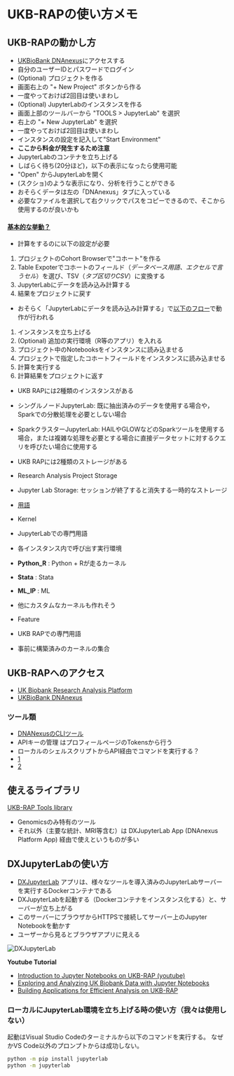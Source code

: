 # UKB-RAPの使い方メモ


## UKB-RAPの動かし方

- [UKBioBank DNAnexus](https://ukbiobank.dnanexus.com/)にアクセスする
 - 自分のユーザーIDとパスワードでログイン
- (Optional) プロジェクトを作る
 - 画面右上の "+ New Project" ボタンから作る
 - 一度やっておけば2回目は使いまわし
- (Optional) JupyterLabのインスタンスを作る
 - 画面上部のツールバーから "TOOLS > JupyterLab" を選択
 - 右上の "+ New JupyterLab" を選択
 - 一度やっておけば2回目は使いまわし
- インスタンスの設定を記入して"Start Environment"
 - **ここから料金が発生するため注意**
- JupyterLabのコンテナを立ち上げる
 - しばらく待ち(20分ほど)，以下の表示になったら使用可能
 - "Open" からJupyterLabを開く
 - (スクショ)のような表示になり、分析を行うことができる
- おそらくデータは左の「DNAnexus」タブに入っている
 - 必要なファイルを選択して右クリックでパスをコピーできるので、そこから使用するのが良いかも


#### [基本的な挙動？](https://www.youtube.com/watch?v=YIPdhf3qbQA&t=11m45s)

- 計算をするのに以下の設定が必要
 1. プロジェクトのCohort Browserで"コホート"を作る
 2. Table Expoterでコホートのフィールド（*データベース用語、エクセルで言うセル*）を選び、TSV（*タブ区切りCSV*）に変換する
 3. JupyterLabにデータを読み込み計算する
 4. 結果をプロジェクトに戻す
- おそらく「JupyterLabにデータを読み込み計算する」で[以下のフロー]((https://www.youtube.com/watch?v=YIPdhf3qbQA&t=11m45s))で動作が行われる
 1. インスタンスを立ち上げる
 2. (Optional) 追加の実行環境（R等のアプリ）を入れる
 3. プロジェクト中のNotebooksをインスタンスに読み込ませる
 4. プロジェクトで指定したコホートフィールドをインスタンスに読み込ませる
 5. 計算を実行する
 6. 計算結果をプロジェクトに返す
 
 

- UKB RAPには2種類のインスタンスがある
 - シングルノードJupyterLab: 既に抽出済みのデータを使用する場合や，Sparkでの分散処理を必要としない場合　
 - SparkクラスターJupyterLab: HAILやGLOWなどのSparkツールを使用する場合，または複雑な処理を必要とする場合に直接データセットに対するクエリを呼びたい場合に使用する
- UKB RAPには2種類のストレージがある
 - Research Analysis Project Storage
 - Jupyter Lab Storage: セッションが終了すると消失する一時的なストレージ

- [用語](https://www.youtube.com/watch?v=YIPdhf3qbQA&t=8m33s)
 - Kernel
  - JupyterLabでの専門用語
  - 各インスタンス内で呼び出す実行環境
   - **Python_R** : Python + Rが走るカーネル
   - **Stata** : Stata
   - **ML_IP** : ML
   - 他にカスタムなカーネルも作れそう
 - Feature
  - UKB RAPでの専門用語
  - 事前に構築済みのカーネルの集合

## UKB-RAPへのアクセス

- [UK Biobank Research Analysis Platform](https://www.ukbiobank.ac.uk/enable-your-research/research-analysis-platform)
- [UKBioBank DNAnexus](https://ukbiobank.dnanexus.com/)

### ツール類
- [DNANexusのCLIツール](https://documentation.dnanexus.com/downloads)
 - APIキーの管理 はプロフィールページのTokensから行う
- ローカルのシェルスクリプトからAPI経由でコマンドを実行する？
 - [1](https://dnanexus.gitbook.io/uk-biobank-rap/getting-started/training-videos/general#how-to-create-an-app-workflow-and-bring-your-own-tools)
 - [2](https://dnanexus.gitbook.io/uk-biobank-rap/working-on-the-research-analysis-platform/running-analysis-jobs/command-line-interface)

## 使えるライブラリ

[UKB-RAP Tools library](https://dnanexus.gitbook.io/uk-biobank-rap/working-on-the-research-analysis-platform/running-analysis-jobs/tools-library)

- Genomicsのみ特有のツール
- それ以外（主要な統計、MRI等含む）は DXJupyterLab App (DNAnexus Platform App) 経由で使えというものが多い


## DXJupyterLabの使い方

- [DXJupyterLab](https://ukbiobank.dnanexus.com/panx/tool/app/dxjupyterlab) アプリは、様々なツールを導入済みのJupyterLabサーバーを実行するDockerコンテナである
 - DXJupyterLabを起動する（Dockerコンテナをインスタンス化する）と、サーバーが立ち上がる
 - このサーバーにブラウザからHTTPSで接続してサーバー上のJupyter Notebookを動かす
 - ユーザーから見るとブラウザアプリに見える

![DXJupyterLab](https://hosokawakenchi.github.io/ukb_rap_usage_notes/images/DXJupyterLab_diagram.svg)


**Youtube Tutorial**
- [Introduction to Jupyter Notebooks on UKB-RAP (youtube)](https://www.youtube.com/watch?v=YIPdhf3qbQA)
- [Exploring and Analyzing UK Biobank Data with Jupyter Notebooks](https://www.youtube.com/watch?v=jodNjrYF8po)
- [Building Applications for Efficient Analysis on UKB-RAP](https://www.youtube.com/watch?v=LC3JcBYj-Mo)



### ローカルにJupyterLab環境を立ち上げる時の使い方（我々は使用しない）
 
起動はVisual Studio Codeのターミナルから以下のコマンドを実行する。
なぜかVS Code以外のプロンプトからは成功しない。

```bash
python -m pip install jupyterlab
python -m jupyterlab
```

